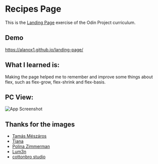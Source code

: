 
# Recipes Page
This is the [Landing Page](https://www.theodinproject.com/lessons/foundations-landing-page) exercise of the Odin Project curriculum.



## Demo

https://alanox1.github.io/landing-page/


## What I learned is:

Making the page helped me to remember and improve some things about flex, such as flex-grow, flex-shrink and flex-basis.


## PC View:

![App Screenshot](./images/pantalla-final)


## Thanks for the images 

- [Tamás Mészáros](https://www.behance.net/repuding) 
- [Tiana](https://www.instagram.com/Diakova_art/) 
- [Polina Zimmerman](https://www.instagram.com/namesofvenus/) 
- [Lum3n](https://www.instagram.com/elum3a/) 
- [cottonbro studio](https://www.instagram.com/cottonbro/) 
